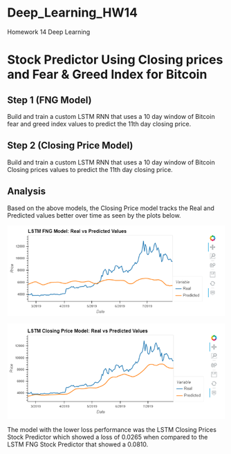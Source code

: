 # Deep_Learning_HW14
Homework 14 Deep Learning

# Stock Predictor Using Closing prices and Fear & Greed Index for Bitcoin

## Step 1 (FNG Model)
Build and train a custom LSTM RNN that uses a 10 day window of Bitcoin fear and greed index values to predict the 11th day closing price.

## Step 2 (Closing Price Model)
Build and train a custom LSTM RNN that uses a 10 day window of Bitcoin Closing prices values to predict the 11th day closing price.

## Analysis
Based on the above models, the Closing Price model tracks the Real and Predicted values better over time as seen by the plots below.


![LSTM FNG Model](Instructions/Images/LSTM_FNG_Model.png)

![LSTM FNG Model](Instructions/Images/LSTM_Closing_Price_Model.png)

The model with the lower loss performance was the LSTM Closing Prices Stock Predictor which showed a loss of 0.0265 when compared to the LSTM FNG Stock Predictor that showed a 0.0810. 
